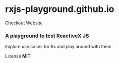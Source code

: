 # rxjs-playground.github.io

[Checkout Website](https://rxjs-playground.github.io/#/)

### A playground to test ReactiveX JS

Explore use cases for Rx and play around with them. 

License 
**MIT**
